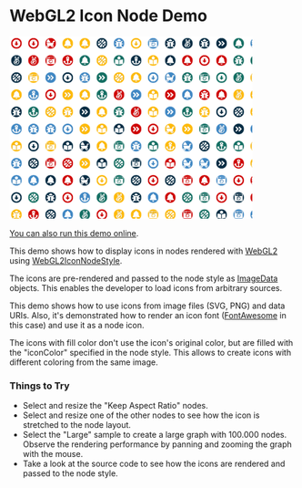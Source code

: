 # WebGL2 Icon Node Demo

<img src="../../resources/image/webgl-icon-node.png" alt="demo-thumbnail" height="320"/>

[You can also run this demo online](https://live.yworks.com/demos/style/webgl-icon-node/index.html).

This demo shows how to display icons in nodes rendered with [WebGL2](https://docs.yworks.com/yfileshtml/#/dguide/webgl2) using [WebGL2IconNodeStyle](https://docs.yworks.com/yfileshtml/#/api/WebGL2IconNodeStyle).

The icons are pre-rendered and passed to the node style as [ImageData](https://developer.mozilla.org/en-US/docs/Web/API/ImageData) objects. This enables the developer to load icons from arbitrary sources.

This demo shows how to use icons from image files (SVG, PNG) and data URIs. Also, it's demonstrated how to render an icon font ([FontAwesome](https://fontawesome.com/) in this case) and use it as a node icon.

The icons with fill color don't use the icon's original color, but are filled with the "iconColor" specified in the node style. This allows to create icons with different coloring from the same image.

### Things to Try

- Select and resize the "Keep Aspect Ratio" nodes.
- Select and resize one of the other nodes to see how the icon is stretched to the node layout.
- Select the "Large" sample to create a large graph with 100.000 nodes. Observe the rendering performance by panning and zooming the graph with the mouse.
- Take a look at the source code to see how the icons are rendered and passed to the node style.
